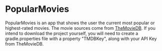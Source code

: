 # PopularMovies
PopularMovies is an app that shows the user the current most popular or highest-rated movies. The movie sources come from [TheMovieDB](https://www.themoviedb.org). If you intend to download the project yourself, you will need to create a gradle.properties file with a property "TMDBKey", along with your API Key from TheMovieDB.
